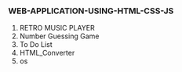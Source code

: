 ### WEB-APPLICATION-USING-HTML-CSS-JS
1. RETRO MUSIC PLAYER
2. Number Guessing Game
3. To Do List
4. HTML_Converter
5. os 
